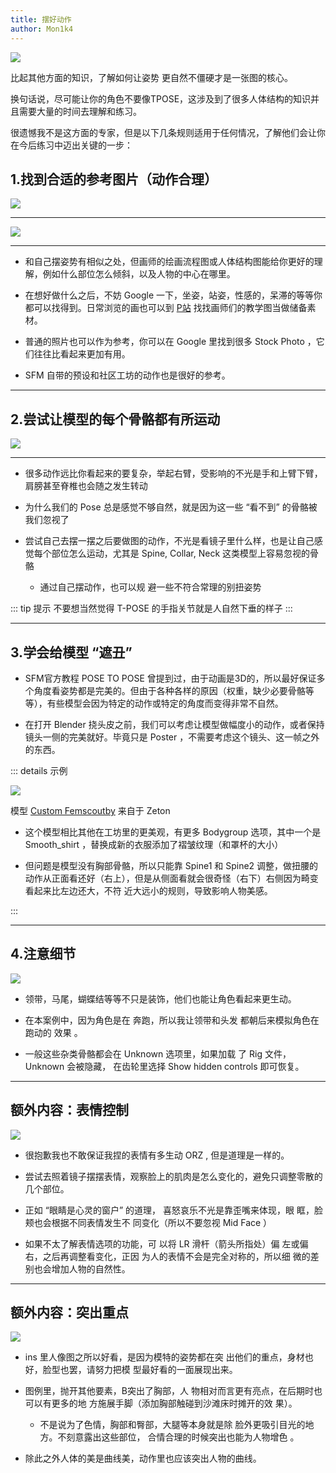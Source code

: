 ```yaml
---
title: 摆好动作
author: Mon1k4
---
```


![](https://pic.downk.cc/item/5ec12004c2a9a83be552534d.png)

比起其他方面的知识，了解如何让姿势 更自然不僵硬才是一张图的核心。

换句话说，尽可能让你的角色不要像TPOSE，这涉及到了很多人体结构的知识并且需要大量的时间去理解和练习。

很遗憾我不是这方面的专家，但是以下几条规则适用于任何情况，了解他们会让你在今后练习中迈出关键的一步：

## 1.找到合适的参考图片（动作合理）

![](https://pic.downk.cc/item/5ec120cec2a9a83be5530a64.png)

---

![](https://pic.downk.cc/item/5ec120cec2a9a83be5530a66.png)

---

- 和自己摆姿势有相似之处，但画师的绘画流程图或人体结构图能给你更好的理解，例如什么部位怎么倾斜，以及人物的中心在哪里。

- 在想好做什么之后，不妨 Google 一下，坐姿，站姿，性感的，呆滞的等等你都可以找得到。日常浏览的画也可以到 [P站](https://www.pixiv.net/) 找找画师们的教学图当做储备素材。 

- 普通的照片也可以作为参考，你可以在 Google 里找到很多 Stock Photo ，它们往往比看起来更加有用。 

- SFM 自带的预设和社区工坊的动作也是很好的参考。

---

## 2.尝试让模型的每个骨骼都有所运动

![](https://pic.downk.cc/item/5ec12282c2a9a83be5547d7c.png)

---

- 很多动作远比你看起来的要复杂，举起右臂，受影响的不光是手和上臂下臂，肩膀甚至脊椎也会随之发生转动

- 为什么我们的 Pose 总是感觉不够自然，就是因为这一些 “看不到” 的骨骼被我们忽视了

- 尝试自己去摆一摆之后要做图的动作，不光是看镜子里什么样，也是让自己感觉每个部位怎么运动，尤其是 Spine, Collar, Neck 这类模型上容易忽视的骨骼
  - 通过自己摆动作，也可以规 避一些不符合常理的别扭姿势

::: tip 提示
不要想当然觉得 T-POSE 的手指关节就是人自然下垂的样子
::: 

---

## 3.学会给模型 “遮丑”

- SFM官方教程 POSE TO POSE 曾提到过，由于动画是3D的，所以最好保证多个角度看姿势都是完美的。但由于各种各样的原因（权重，缺少必要骨骼等等），有些模型会因为特定的动作或特定的角度而变得非常不自然。

- 在打开 Blender 挠头皮之前，我们可以考虑让模型做幅度小的动作，或者保持镜头一侧的完美就好。毕竟只是 Poster ，不需要考虑这个镜头、这一帧之外的东西。

::: details 示例

![](https://pic.downk.cc/item/5ec12931c2a9a83be55ada1f.png)

模型 [Custom Femscoutby](https://steamcommunity.com/sharedfiles/filedetails/?id=1233342995) 来自于 Zeton

- 这个模型相比其他在工坊里的更美观，有更多 Bodygroup 选项，其中一个是 Smooth_shirt ，替换成新的衣服添加了褶皱纹理（和罩杯的大小）

- 但问题是模型没有胸部骨骼，所以只能靠 Spine1 和 Spine2 调整，做扭腰的动作从正面看还好（右上），但是从侧面看就会很奇怪（右下）右侧因为畸变看起来比左边还大，不符 近大远小的规则，导致影响人物美感。

:::

---

## 4.注意细节

![](https://pic.downk.cc/item/5ec12b27c2a9a83be55cbe90.png)

- 领带，马尾，蝴蝶结等等不只是装饰，他们也能让角色看起来更生动。

- 在本案例中，因为角色是在 奔跑，所以我让领带和头发 都朝后来模拟角色在跑动的 效果 。

- 一般这些杂类骨骼都会在 Unknown 选项里，如果加载 了 Rig 文件， Unknown 会被隐藏， 在齿轮里选择 Show hidden controls 即可恢复。

---

## 额外内容：表情控制

![](https://pic.downk.cc/item/5ec12cf1c2a9a83be55e5e06.png)

- 很抱歉我也不敢保证我捏的表情有多生动 ORZ , 但是道理是一样的。

- 尝试去照着镜子摆摆表情，观察脸上的肌肉是怎么变化的，避免只调整零散的几个部位。

- 正如 “眼睛是心灵的窗户” 的道理， 喜怒哀乐不光是靠歪嘴来体现，眼 眶，脸颊也会根据不同表情发生不 同变化（所以不要忽视 Mid Face ）

- 如果不太了解表情选项的功能，可 以将 LR 滑杆（箭头所指处）偏 左或偏右，之后再调整看变化，正因 为人的表情不会是完全对称的，所以细 微的差别也会增加人物的自然性。

---

## 额外内容：突出重点

![](https://pic.downk.cc/item/5ec12e92c2a9a83be55fecb2.png)

- ins 里人像图之所以好看，是因为模特的姿势都在突 出他们的重点，身材也好，脸型也罢，请努力把模 型最好看的一面展现出来。 

- 图例里，抛开其他要素，B突出了胸部，人 物相对而言更有亮点，在后期时也可以有更多的地 方施展手脚（添加胸部触碰到沙滩床时摊开的效 果）。 
  - 不是说为了色情，胸部和臀部，大腿等本身就是除 脸外更吸引目光的地方。不刻意露出这些部位， 合情合理的时候突出也能为人物增色 。

-  除此之外人体的美是曲线美，动作里也应该突出人物的曲线。